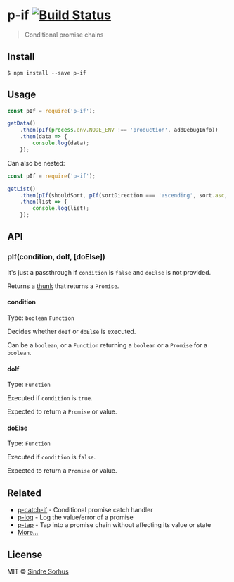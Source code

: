 # p-if [![Build Status](https://travis-ci.org/sindresorhus/p-if.svg?branch=master)](https://travis-ci.org/sindresorhus/p-if)

> Conditional promise chains


## Install

```
$ npm install --save p-if
```


## Usage

```js
const pIf = require('p-if');

getData()
	.then(pIf(process.env.NODE_ENV !== 'production', addDebugInfo))
	.then(data => {
		console.log(data);
	});
```

Can also be nested:

```js
const pIf = require('p-if');

getList()
	.then(pIf(shouldSort, pIf(sortDirection === 'ascending', sort.asc, sort.desc)))
	.then(list => {
		console.log(list);
	});
```


## API

### pIf(condition, doIf, [doElse])

It's just a passthrough if `condition` is `false` and `doElse` is not provided.

Returns a [thunk](https://en.m.wikipedia.org/wiki/Thunk) that returns a `Promise`.

#### condition

Type: `boolean` `Function`

Decides whether `doIf` or `doElse` is executed.

Can be a `boolean`, or a `Function` returning a `boolean` or a `Promise` for a `boolean`.

#### doIf

Type: `Function`

Executed if `condition` is `true`.

Expected to return a `Promise` or value.

#### doElse

Type: `Function`

Executed if `condition` is `false`.

Expected to return a `Promise` or value.


## Related

- [p-catch-if](https://github.com/sindresorhus/p-catch-if) - Conditional promise catch handler
- [p-log](https://github.com/sindresorhus/p-log) - Log the value/error of a promise
- [p-tap](https://github.com/sindresorhus/p-tap) - Tap into a promise chain without affecting its value or state
- [More…](https://github.com/sindresorhus/promise-fun)


## License

MIT © [Sindre Sorhus](https://sindresorhus.com)
